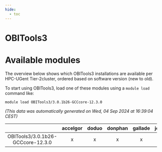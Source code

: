 ```yaml
---
hide:
  - toc
---
```


OBITools3
=========

# Available modules


The overview below shows which OBITools3 installations are available per HPC-UGent Tier-2cluster, ordered based on software version (new to old).

To start using OBITools3, load one of these modules using a `module load` command like:

```shell
module load OBITools3/3.0.1b26-GCCcore-12.3.0
```

*(This data was automatically generated on Wed, 04 Sep 2024 at 16:39:04 CEST)*  

| |accelgor|doduo|donphan|gallade|joltik|shinx|skitty|
| :---: | :---: | :---: | :---: | :---: | :---: | :---: | :---: |
|OBITools3/3.0.1b26-GCCcore-12.3.0|x|x|x|x|x|-|x|
